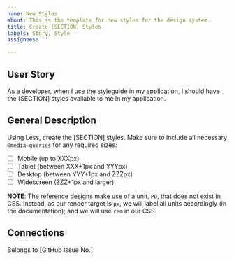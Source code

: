 ```yaml
---
name: New Styles
about: This is the template for new styles for the design system.
title: Create [SECTION] Styles
labels: Story, Style
assignees: ''

---
```


## User Story
As a developer, when I use the styleguide in my application, I should have the [SECTION] styles available to me in my application.

## General Description
Using Less, create the [SECTION] styles. Make sure to include all necessary `@media-queries` for any required sizes:

- [ ] Mobile (up to XXXpx)
- [ ] Tablet (between XXX+1px and YYYpx)
- [ ] Desktop (between YYY+1px and ZZZpx)
- [ ] Widescreen (ZZZ+1px and larger)

**NOTE**: The reference designs make use of a unit, `PD`, that does not exist in CSS. Instead, as our render target is `px`, we will label all units accordingly (in the documentation); and we will use `rem` in our CSS.

## Connections
Belongs to [GitHub Issue No.]

